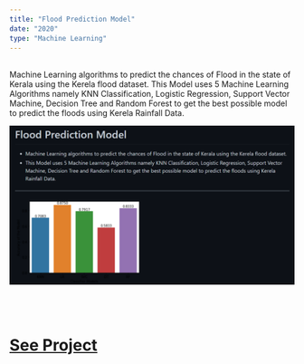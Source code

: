 ```yaml
---
title: "Flood Prediction Model"
date: "2020"
type: "Machine Learning"
---
```

<br />
Machine Learning algorithms to predict the chances of Flood in the state of Kerala using the Kerela flood dataset.
This Model uses 5 Machine Learning Algorithms namely KNN Classification, Logistic Regression, Support Vector Machine, Decision Tree and Random Forest to get the best possible model to predict the floods using Kerela Rainfall Data.
<br />

![Home Page](./Project3.png)

<br />
<br />

# [See Project](https://github.com/amandp13/Flood-Prediction-Model)
